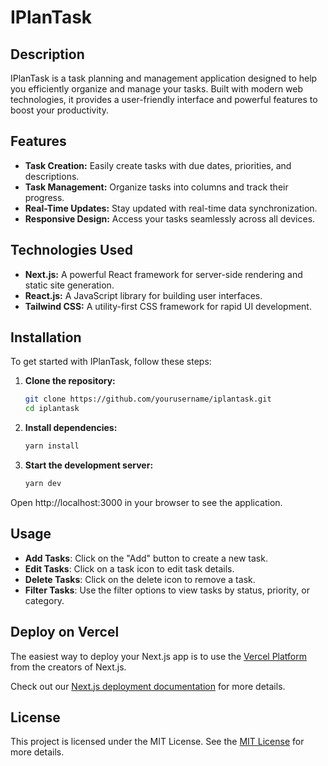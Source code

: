 # IPlanTask

## Description

IPlanTask is a task planning and management application designed to help you efficiently organize and manage your tasks. Built with modern web technologies, it provides a user-friendly interface and powerful features to boost your productivity.

## Features

- **Task Creation:** Easily create tasks with due dates, priorities, and descriptions.
- **Task Management:** Organize tasks into columns and track their progress.
- **Real-Time Updates:** Stay updated with real-time data synchronization.
- **Responsive Design:** Access your tasks seamlessly across all devices.

## Technologies Used

- **Next.js:** A powerful React framework for server-side rendering and static site generation.
- **React.js:** A JavaScript library for building user interfaces.
- **Tailwind CSS:** A utility-first CSS framework for rapid UI development.

## Installation

To get started with IPlanTask, follow these steps:

1. **Clone the repository:**
   ```bash
   git clone https://github.com/yourusername/iplantask.git
   cd iplantask
2. **Install dependencies:**
   ```bash
   yarn install
3. **Start the development server:**
   ```bash
   yarn dev
Open http://localhost:3000 in your browser to see the application.

## Usage
- **Add Tasks**: Click on the "Add" button to create a new task.
- **Edit Tasks**: Click on a task icon to edit task details.
- **Delete Tasks**: Click on the delete icon to remove a task.
- **Filter Tasks**: Use the filter options to view tasks by status, priority, or category.

## Deploy on Vercel

The easiest way to deploy your Next.js app is to use the [Vercel Platform](https://vercel.com/new?utm_medium=default-template&filter=next.js&utm_source=create-next-app&utm_campaign=create-next-app-readme) from the creators of Next.js.

Check out our [Next.js deployment documentation](https://nextjs.org/docs/deployment) for more details.

## License
This project is licensed under the MIT License. See the [MIT License](https://opensource.org/licenses/MIT) for more details.
